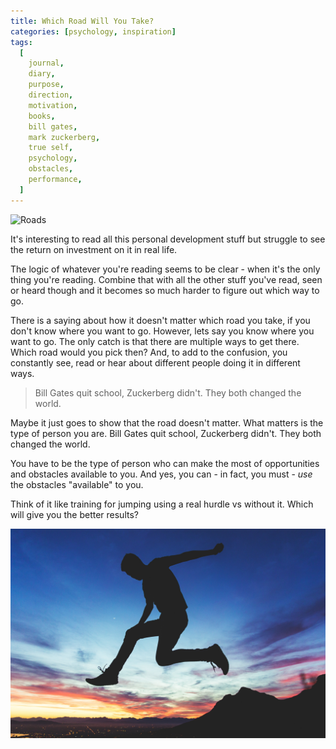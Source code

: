 ```yaml
---
title: Which Road Will You Take?
categories: [psychology, inspiration]
tags:
  [
    journal,
    diary,
    purpose,
    direction,
    motivation,
    books,
    bill gates,
    mark zuckerberg,
    true self,
    psychology,
    obstacles,
    performance,
  ]
---
```


<img src='roads.jpg' alt='Roads' title='Photo by Nick Fewings on Unsplash' />

It's interesting to read all this personal development stuff but struggle to see the return on investment on it in real life.

The logic of whatever you're reading seems to be clear - when it's the only thing you're reading. Combine that with all the other stuff you've read, seen or heard though and it becomes so much harder to figure out which way to go.

There is a saying about how it doesn't matter which road you take, if you don't know where you want to go. However, lets say you know where you want to go. The only catch is that there are multiple ways to get there. Which road would you pick then? And, to add to the confusion, you constantly see, read or hear about different people doing it in different ways.

> Bill Gates quit school, Zuckerberg didn't. They both changed the world.

Maybe it just goes to show that the road doesn't matter. What matters is the type of person you are. Bill Gates quit school, Zuckerberg didn't. They both changed the world.

You have to be the type of person who can make the most of opportunities and obstacles available to you. And yes, you can - in fact, you must - _use_ the obstacles "available" to you.

Think of it like training for jumping using a real hurdle vs without it. Which will give you the better results?

<img src="jump.jpg" alt="Jumping man" title="Photo by Joshua Earle on Unsplash" />
